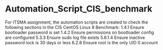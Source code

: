 # Automation_Script_CIS_benchmark

For ITSMA assignment, the automation scripts are created to check the following sections in the CIS CentOS Linux 8 Benchmark:
1.4.1 Ensure bootloader password is set 
1.4.2 Ensure permissions on bootloader config are configured
5.3.3 Ensure sudo log file exists
5.6.1.4 Ensure inactive password lock is 30 days or less
6.2.8 Ensure root is the only UID 0 account
